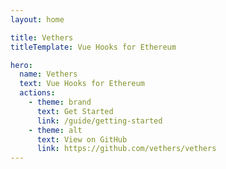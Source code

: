 ```yaml
---
layout: home

title: Vethers
titleTemplate: Vue Hooks for Ethereum

hero:
  name: Vethers
  text: Vue Hooks for Ethereum
  actions:
    - theme: brand
      text: Get Started
      link: /guide/getting-started
    - theme: alt
      text: View on GitHub
      link: https://github.com/vethers/vethers
---
```

